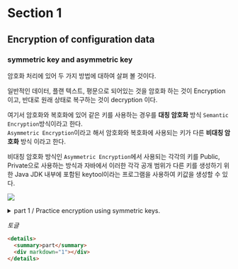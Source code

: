 # Section 1

## Encryption of configuration data

### symmetric key and asymmetric key

암호화 처리에 있어 두 가지 방법에 대하여 살펴 볼 것이다.

일반적인 데이터, 플랜 텍스트, 평문으로 되어있는 것을 암호화 하는 것이 Encryption이고, 반대로 원래 상태로 복구하는 것이 decryption 이다.

여기서 암호화와 복호화에 있어 같은 키를 사용하는 경우를 **대칭 암호화** 방식 `Semantic Encryption`방식이라고 한다.  
 `Asymmetric Encryption`이라고 해서 암호화와 복호화에 사용되는 키가 다른 **비대칭 암호화** 방식 이라고 한다.

비대칭 암호화 방식인 `Asymmetric Encryption`에서 사용되는 각각의 키를 Public, Private으로 사용하는 방식과 자바에서 이러한 각각 공개 범위가 다른 키를 생성하기 위한 Java JDK 내부에 포함된 keytool이라는 프로그램을 사용하여 키값을 생성할 수 있다.

![](https://i.postimg.cc/8cC8DWfh/encryption.png)

<details>
  <summary>part 1 / Practice encryption using symmetric keys.</summary>
  <div markdown="1">
  
  ```yaml
  encrypt:
    key: abcdabcdabcd
  ```
  이와 같이 설정을 하면 해당 값은 대칭키로 사용이 된다.   
  이렇게 configuration서버에 `bootstrap.yml`파일에 작성을 하면 암호화 작업은 끝났다.   

  이후 POST 방식으로 `127.0.0.1:8888/encrypt`로 body에 아무런 값이나 작성을 하면 해당 값이 암호화를 거쳐서 나타나게 된다.    

  그리고 암호화를 거친 값을 갖고 `127.0.0.1:8888/decrypt`에 값을 보내면 암호화 이전의 값을 다시 반환을 해주는 복호화 작업을 해준다.   

User-Microservice에서 유저에 대한 데이터를 추적하는 설정코드를 암호화 하기 위해서 Configuration서버로 옮겨서 작성을 한다. 추가적으로 데이터 베이스의 password는 암호화 하여 작성을 한다.   
여기서 암호화를 거친 값을 그냥 붙여 쓰는것이 아닌 해당 값은 암호화를 더쳤다고 명시하기 위해서 싱글쿼터로 감싸고 `{cipher}`을 암호화 한 값 앞에 붙여준다.(싱글 쿼터 내부)   

```yaml
spring:
  datasource:
    url: jdbc:h2:mem:testdb
    driver-class-name: org.h2.Driver
    username: sa
    password: '{cipher}494c0ed8763101776514e32113ff15b509c3005922f426ee88714490b9dc1fe7'
```

만약 암호화를 거친 값에 임의적으로 아무런 값을 추가로 작성을 하면, 해당 값을 복호화 할 때 해당 값은 `invalid`값이라고 나타난다.   

  </div>
</details>

_토글_

```html
<details>
  <summary>part</summary>
  <div markdown="1"></div>
</details>
```
